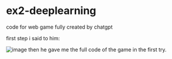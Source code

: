 # ex2-deeplearning
code for web game fully created by chatgpt

first step i said to him:

![image](https://user-images.githubusercontent.com/100049997/229341843-d30898c0-ad70-46a5-b12a-e17a48748662.png)
then he gave me the full code of the game in the first try.
